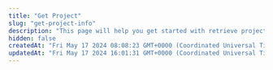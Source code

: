 ```yaml
---
title: "Get Project"
slug: "get-project-info"
description: "This page will help you get started with retrieve project information."
hidden: false
createdAt: "Fri May 17 2024 08:08:23 GMT+0000 (Coordinated Universal Time)"
updatedAt: "Fri May 17 2024 16:01:31 GMT+0000 (Coordinated Universal Time)"
---
```


<API
	method="GET"
	url="/project/get"
	:query="query"
	:results="results"
/>

<script setup>
const query = {
	projectId: {
		type: 'long',
		default: 128,
		description: 'project id'
	},
}
const results = {
	200: {
    "code": 200,
    "message": "Success",
    "data": {
        "description": "this project description",
        "created_at":"2024-04-22"
    },
    "date": "2024-05-17 16:04:53",
    "requestId": "71c3ddd6171593314607810011afb4",
    "success": true
	},
	400: {
		"code": 400,
		"data": null,
		"date": "",
		"message": "Illegal Parameter",
		"requestId": "",
		"success": false
	}
}
</script>
